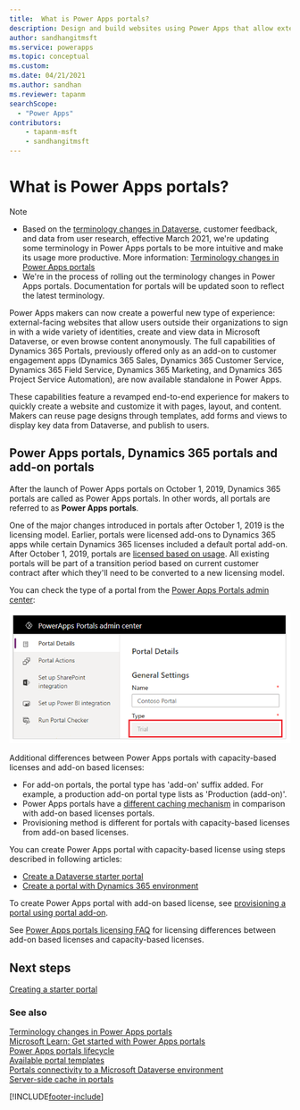 ```yaml
---
title:  What is Power Apps portals?
description: Design and build websites using Power Apps that allow external users to interact with the data stored in the Microsoft Dataverse.
author: sandhangitmsft
ms.service: powerapps
ms.topic: conceptual
ms.custom: 
ms.date: 04/21/2021
ms.author: sandhan
ms.reviewer: tapanm
searchScope:
  - "Power Apps"
contributors:
    - tapanm-msft
    - sandhangitmsft
---
```


# What is Power Apps portals?

> [!NOTE]
> - Based on the [terminology changes in Dataverse](../data-platform/data-platform-intro.md), customer feedback, and data from user research, effective March 2021, we're updating some terminology in Power Apps portals to be more intuitive and make its usage more productive. More information: [Terminology changes in Power Apps portals](terminology-changes.md)
> - We're in the process of rolling out the terminology changes in Power Apps portals. Documentation for portals will be updated soon to reflect the latest terminology.

Power Apps makers can now create a powerful new type of experience: external-facing websites that allow users outside their organizations to sign in with a wide variety of identities, create and view data in Microsoft Dataverse, or even browse content anonymously. The full capabilities of Dynamics 365 Portals, previously offered only as an add-on to customer engagement apps (Dynamics 365 Sales, Dynamics 365 Customer Service, Dynamics 365 Field Service, Dynamics 365 Marketing, and Dynamics 365 Project Service Automation), are now available standalone in Power Apps.  

These capabilities feature a revamped end-to-end experience for makers to quickly create a website and customize it with pages, layout, and content. Makers can reuse page designs through templates, add forms and views to display key data from Dataverse, and publish to users.

## Power Apps portals, Dynamics 365 portals and add-on portals

After the launch of Power Apps portals on October 1, 2019, Dynamics 365 portals are called as Power Apps portals. In other words, all portals are referred to as **Power Apps portals**.

One of the major changes introduced in portals after October 1, 2019 is the licensing model. Earlier, portals were licensed add-ons to Dynamics 365 apps while certain Dynamics 365 licenses included a default portal add-on. After October 1, 2019, portals are [licensed based on usage](/power-platform/admin/powerapps-flow-licensing-faq#can-you-share-more-details-regarding-the-new-power-apps-portals-licensing). All existing portals will be part of a transition period based on current customer contract after which they'll need to be converted to a new licensing model.

You can check the type of a portal from the [Power Apps Portals admin center](./admin/admin-overview.md):

![Power Apps portals type](./media/power-apps-portals-type.png)

Additional differences between Power Apps portals with capacity-based licenses and add-on based licenses:

- For add-on portals, the portal type has 'add-on' suffix added. For example, a production add-on portal type lists as 'Production (add-on)'.
- Power Apps portals have a [different caching mechanism](admin/clear-server-side-cache.md) in comparison with add-on based licenses portals.
- Provisioning method is different for portals with capacity-based licenses from add-on based licenses.

You can create Power Apps portal with capacity-based license using steps described in following articles:

- [Create a Dataverse starter portal](create-portal.md)
- [Create a portal with Dynamics 365 environment](create-dynamics-portal.md)

To create Power Apps portal with add-on based license, see [provisioning a portal using portal add-on](provision-portal-add-on.md).

See [Power Apps portals licensing FAQ](/power-platform/admin/powerapps-flow-licensing-faq#what-is-the-difference-between-power-apps-portals-and-dynamics-365-portals-in-terms-of-licensing) for licensing differences between add-on based licenses and capacity-based licenses.

## Next steps

[Creating a starter portal](create-portal.md)

### See also

[Terminology changes in Power Apps portals](terminology-changes.md) <br>
[Microsoft Learn: Get started with Power Apps portals](/learn/paths/get-started-power-apps-portals/) <br>
[Power Apps portals lifecycle](admin/portal-lifecycle.md) <br>
[Available portal templates](portal-templates.md) <br>
[Portals connectivity to a Microsoft Dataverse environment](admin/connectivity.md) <br>
[Server-side cache in portals](admin/clear-server-side-cache.md)



[!INCLUDE[footer-include](../../includes/footer-banner.md)]